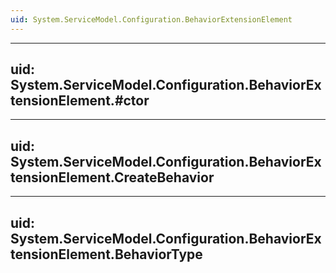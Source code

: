 ```yaml
---
uid: System.ServiceModel.Configuration.BehaviorExtensionElement
---
```


---
uid: System.ServiceModel.Configuration.BehaviorExtensionElement.#ctor
---

---
uid: System.ServiceModel.Configuration.BehaviorExtensionElement.CreateBehavior
---

---
uid: System.ServiceModel.Configuration.BehaviorExtensionElement.BehaviorType
---
